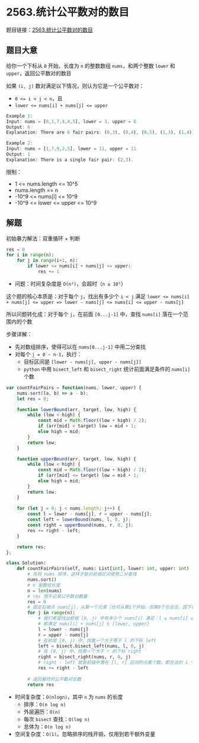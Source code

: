 # 2563.统计公平数对的数目

题目链接：[2563.统计公平数对的数目](https://leetcode.cn/problems/count-the-number-of-fair-pairs/)

## 题目大意

给你一个下标从 `0` 开始、长度为 `n` 的整数数组 `nums`，和两个整数 `lower` 和 `upper`，返回公平数对的数目 

如果 `(i, j)` 数对满足以下情况，则认为它是一个公平数对：
- `0 <= i < j < n`，且
- `lower <= nums[i] + nums[j] <= upper`

```js
Example 1:
Input: nums = [0,1,7,4,4,5], lower = 3, upper = 6
Output: 6
Explanation: There are 6 fair pairs: (0,3), (0,4), (0,5), (1,3), (1,4), and (1,5).

Example 2:
Input: nums = [1,7,9,2,5], lower = 11, upper = 11
Output: 1
Explanation: There is a single fair pair: (2,3).
```

限制：
- 1 <= nums.length <= 10^5
- nums.length == n
- -10^9 <= nums[i] <= 10^9
- -10^9 <= lower <= upper <= 10^9

## 解题

初始暴力解法：双重循环 + 判断
```python
res = 0
for i in range(n):
    for j in range(i+1, n):
        if lower <= nums[i] + nums[j] <= upper:
            res += 1
```
- 问题：时间复杂度是 `O(n²)`，会超时（`n ≤ 10⁵`）

这个题的核心本质是：对于每个 `j`，找出有多少个 `i < j` 满足 `lower <= nums[i] + nums[j] <= upper => lower - nums[j] <= nums[i] <= upper - nums[j]`

所以问题转化成：对于每个 `j`，在前面 `[0...j-1]` 中，查找 `nums[i]` 落在一个范围内的个数

步骤详解：
- 先对数组排序，使得可以在 `nums[0...j-1]` 中用二分查找
- 对每个 `j = 0 ~ n-1`，执行：
  - 目标区间是 `[lower - nums[j], upper - nums[j]]`
  - `python` 中用 `bisect_left` 和 `bisect_right` 统计前面满足条件的 `nums[i]` 个数

```js
var countFairPairs = function(nums, lower, upper) {
    nums.sort((a, b) => a - b);
    let res = 0;

    function lowerBound(arr, target, low, high) {
        while (low < high) {
            const mid = Math.floor((low + high) / 2);
            if (arr[mid] < target) low = mid + 1;
            else high = mid;
        }
        return low;
    }

    function upperBound(arr, target, low, high) {
        while (low < high) {
            const mid = Math.floor((low + high) / 2);
            if (arr[mid] <= target) low = mid + 1;
            else high = mid;
        }
        return low;
    }
    
    for (let j = 0; j < nums.length; j++) {
        const l = lower - nums[j], r = upper - nums[j];
        const left = lowerBound(nums, l, 0, j);
        const right = upperBound(nums, r, 0, j);
        res += right - left;
    }

    return res;
};
```
```python
class Solution:
    def countFairPairs(self, nums: List[int], lower: int, upper: int) -> int:
        # 先将 nums 排序，这样才能对前缀区间使用二分查找
        nums.sort()
        # n 是数组长度
        n = len(nums)
        # res 用于记录公平数对数量
        res = 0
        # 固定右端点 nums[j]，从第一个元素（也可从第1个开始，但第0个也合法，因下标区间设置为 [0, j)）
        for j in range(n):
            # 我们希望找出前缀 [0, j) 中有多少个 nums[i] 满足：l ≤ nums[i] ≤ r
            # 即满足 nums[i] + nums[j] ∈ [lower, upper]
            l = lower - nums[j]
            r = upper - nums[j]
            # 在前缀 [0, j) 中，找第一个大于等于 l 的下标 left
            left = bisect.bisect_left(nums, l, 0, j)
            # 在 [0, j) 中，找第一个大于 r 的下标 right
            right = bisect_right(nums, r, 0, j)
            # right - left 就是前缀中落在 [l, r] 区间的元素个数，即合法的 i 个数
            res += right - left
        
        # 返回最终的公平数对总数
        return res
```

- 时间复杂度：`O(nlogn)`，其中 `n` 为 `nums` 的长度
  - 排序：`O(n log n)`
  - 外层遍历：`O(n)`
  - 每次 `bisect` 查找：`O(log n)`
  - 总体为：`O(n log n)`
- 空间复杂度：`O(1)`。忽略排序的栈开销，仅用到若干额外变量